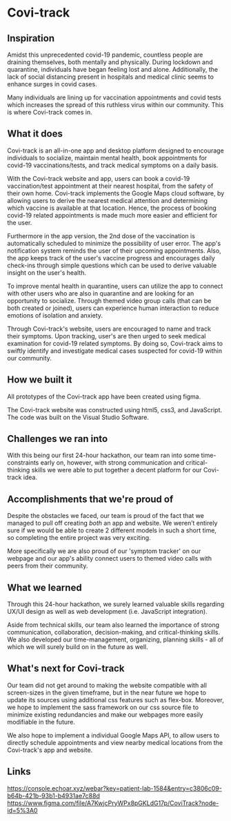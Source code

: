 # Covi-track

## Inspiration
Amidst this unprecedented covid-19 pandemic, countless people are draining themselves, both mentally and physically. During lockdown and quarantine, individuals have began feeling lost and alone. Additionally, the lack of social distancing present in hospitals and medical clinic seems to enhance surges in covid cases.

Many individuals are lining up for vaccination appointments and covid tests which increases the spread of this ruthless virus within our community. This is where Covi-track comes in.

## What it does
Covi-track is an all-in-one app and desktop platform designed to encourage individuals to socialize, maintain mental health, book appointments for covid-19 vaccinations/tests, and track medical symptoms on a daily basis.

With the Covi-track website and app, users can book a covid-19 vaccination/test appointment at their nearest hospital, from the safety of their own home. Covi-track implements the Google Maps cloud software, by allowing users to derive the nearest medical attention and determining which vaccine is available at that location. Hence, the process of booking covid-19 related appointments is made much more easier and efficient for the user.

Furthermore in the app version, the 2nd dose of the vaccination is automatically scheduled to minimize the possibility of user error. The app's notification system reminds the user of their upcoming appointments. Also, the app keeps track of the user's vaccine progress and encourages daily check-ins through simple questions which can be used to derive valuable insight on the user's health.

To improve mental health in quarantine, users can utilize the app to connect with other users who are also in quarantine and are looking for an opportunity to socialize. Through themed video group calls (that can be both created or joined), users can experience human interaction to reduce emotions of isolation and anxiety.

Through Covi-track's website, users are encouraged to name and track their symptoms. Upon tracking, user's are then urged to seek medical examination for covid-19 related symptoms. By doing so, Covi-track aims to swiftly identify and investigate medical cases suspected for covid-19 within our community.

## How we built it
All prototypes of the Covi-track app have been created using figma.

The Covi-track website was constructed using html5, css3, and JavaScript. The code was built on the Visual Studio Software.

## Challenges we ran into
With this being our first 24-hour hackathon, our team ran into some time-constraints early on, however, with strong communication and critical-thinking skills we were able to put together a decent platform for our Covi-track idea.

## Accomplishments that we're proud of
Despite the obstacles we faced, our team is proud of the fact that we managed to pull off creating _both_ an app and website. We weren’t entirely sure if we would be able to create 2 different models in such a short time, so completing the entire project was very exciting.

More specifically we are also proud of our 'symptom tracker' on our webpage and our app's ability connect users to themed video calls with peers from their community.

## What we learned
Through this 24-hour hackathon, we surely learned valuable skills regarding UX/UI design as well as web development (i.e. JavaScript integration).

Aside from technical skills, our team also learned the importance of strong communication, collaboration, decision-making, and critical-thinking skills. We also developed our time-management, organizing, planning skills - all of which we will surely build on in the future as well.

## What's next for Covi-track
Our team did not get around to making the website compatible with all screen-sizes in the given timeframe, but in the near future we hope to update its sources using additional css features such as flex-box. Moreover, we hope to implement the sass framework on our css source file to minimize existing redundancies and make our webpages more easily modifiable in the future.

We also hope to implement a individual Google Maps API, to allow users to directly schedule appointments and view nearby medical locations from the Covi-track's app and website.

## Links
https://console.echoar.xyz/webar?key=patient-lab-1584&entry=c3806c09-b64b-421b-93b1-b4931ae7c88d
https://www.figma.com/file/A7KwjcPryWPx8pGKLdG17p/CoviTrack?node-id=5%3A0
